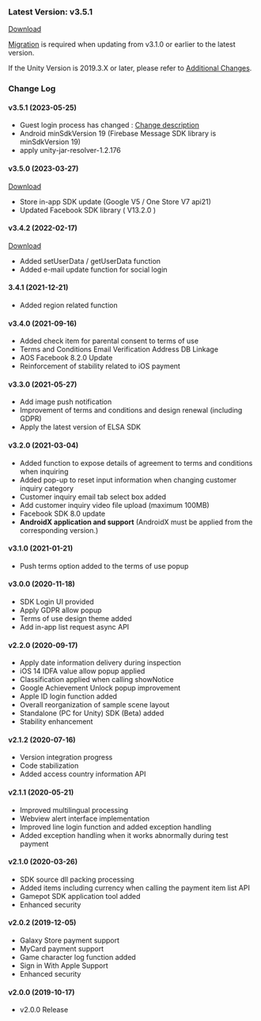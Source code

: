 ### Latest Version: v3.5.1

[Download](https://xyuditqzezxs1008973.cdn.ntruss.com/sdk/GAMEPOT_UNITY_SDK_20230620.unitypackage)

[Migration](https://docs.gamepot.io/undefined/gamepot_faq#migration) is required when updating from v3.1.0 or earlier to the latest version.

If the Unity Version is 2019.3.X or later, please refer to [Additional Changes](https://docs.gamepot.io/undefined/gamepot_faq#ver-unity-2.1.1-to-ver-unity-2.1.2-or-new-version).


### Change Log

#### v3.5.1 (2023-05-25)

- Guest login process has changed : [Change description](https://docs.gamepot.io/english/gamepot_faq#ver-3.5.1-changes)
- Android minSdkVersion 19 (Firebase Message SDK library is minSdkVersion 19)
- apply unity-jar-resolver-1.2.176


#### v3.5.0 (2023-03-27)

[Download](https://xyuditqzezxs1008973.cdn.ntruss.com/sdk/GAMEPOT_UNITY_SDK_20230331.unitypackage)

- Store in-app SDK update (Google V5 / One Store V7 api21)
- Updated Facebook SDK library ( V13.2.0 )


#### v3.4.2 (2022-02-17)

[Download](https://xyuditqzezxs1008973.cdn.ntruss.com/sdk/GAMEPOT_UNITY_SDK_20220217.unitypackage)

- Added setUserData / getUserData function
- Added e-mail update function for social login

#### 3.4.1 (2021-12-21)

- Added region related function

#### v3.4.0 (2021-09-16)
- Added check item for parental consent to terms of use
- Terms and Conditions Email Verification Address DB Linkage
- AOS Facebook 8.2.0 Update
- Reinforcement of stability related to iOS payment

#### v3.3.0 (2021-05-27)

- Add image push notification
- Improvement of terms and conditions and design renewal (including GDPR)
- Apply the latest version of ELSA SDK

#### v3.2.0 (2021-03-04)

- Added function to expose details of agreement to terms and conditions when inquiring
- Added pop-up to reset input information when changing customer inquiry category
- Customer inquiry email tab select box added
- Add customer inquiry video file upload (maximum 100MB)
- Facebook SDK 8.0 update
- **AndroidX application and support** (AndroidX must be applied from the corresponding version.)

#### v3.1.0 (2021-01-21)

- Push terms option added to the terms of use popup

#### v3.0.0 (2020-11-18)

- SDK Login UI provided
- Apply GDPR allow popup
- Terms of use design theme added
- Add in-app list request async API

#### v2.2.0 (2020-09-17)

- Apply date information delivery during inspection
- iOS 14 IDFA value allow popup applied
- Classification applied when calling showNotice
- Google Achievement Unlock popup improvement
- Apple ID login function added
- Overall reorganization of sample scene layout
- Standalone (PC for Unity) SDK (Beta) added
- Stability enhancement

#### v2.1.2 (2020-07-16)

- Version integration progress
- Code stabilization
- Added access country information API

#### v2.1.1 (2020-05-21)

- Improved multilingual processing
- Webview alert interface implementation
- Improved line login function and added exception handling
- Added exception handling when it works abnormally during test payment

#### v2.1.0 (2020-03-26)

- SDK source dll packing processing
- Added items including currency when calling the payment item list API
- Gamepot SDK application tool added
- Enhanced security

#### v2.0.2 (2019-12-05)

- Galaxy Store payment support
- MyCard payment support
- Game character log function added
- Sign in With Apple Support
- Enhanced security

#### v2.0.0 (2019-10-17)

- v2.0.0 Release
